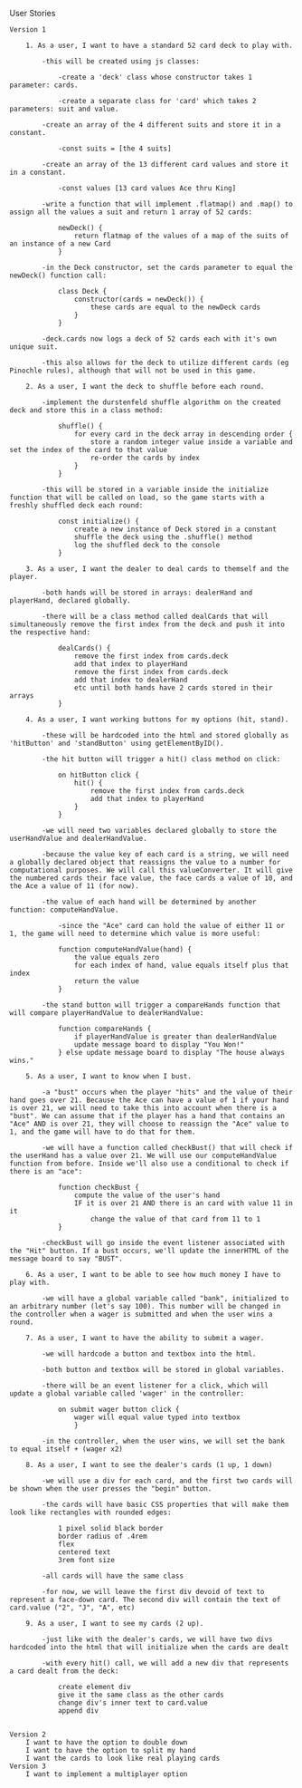 
User Stories

	Version 1

		1. As a user, I want to have a standard 52 card deck to play with.

			-this will be created using js classes:

				-create a 'deck' class whose constructor takes 1 parameter: cards.

				-create a separate class for 'card' which takes 2 parameters: suit and value.

			-create an array of the 4 different suits and store it in a constant.

				-const suits = [the 4 suits]

			-create an array of the 13 different card values and store it in a constant.

				-const values [13 card values Ace thru King]

			-write a function that will implement .flatmap() and .map() to assign all the values a suit and return 1 array of 52 cards:

				newDeck() {
					return flatmap of the values of a map of the suits of an instance of a new Card
				}

			-in the Deck constructor, set the cards parameter to equal the newDeck() function call:

				class Deck {
					constructor(cards = newDeck()) {
						these cards are equal to the newDeck cards
					}
				}

			-deck.cards now logs a deck of 52 cards each with it's own unique suit.

			-this also allows for the deck to utilize different cards (eg Pinochle rules), although that will not be used in this game.

		2. As a user, I want the deck to shuffle before each round.

			-implement the durstenfeld shuffle algorithm on the created deck and store this in a class method:

				shuffle() {
					for every card in the deck array in descending order {
						store a random integer value inside a variable and set the index of the card to that value
						re-order the cards by index
					}
				}

			-this will be stored in a variable inside the initialize function that will be called on load, so the game starts with a freshly shuffled deck each round:

				const initialize() {
					create a new instance of Deck stored in a constant
					shuffle the deck using the .shuffle() method
					log the shuffled deck to the console
				}

		3. As a user, I want the dealer to deal cards to themself and the player.

			-both hands will be stored in arrays: dealerHand and playerHand, declared globally.

			-there will be a class method called dealCards that will simultaneously remove the first index from the deck and push it into the respective hand:

				dealCards() {
					remove the first index from cards.deck
					add that index to playerHand
					remove the first index from cards.deck
					add that index to dealerHand
					etc until both hands have 2 cards stored in their arrays
				}

		4. As a user, I want working buttons for my options (hit, stand).

			-these will be hardcoded into the html and stored globally as 'hitButton' and 'standButton' using getElementByID().

			-the hit button will trigger a hit() class method on click:

				on hitButton click {
					hit() {
						remove the first index from cards.deck
						add that index to playerHand
					}
				}

			-we will need two variables declared globally to store the userHandValue and dealerHandValue.

			-because the value key of each card is a string, we will need a globally declared object that reassigns the value to a number for computational purposes. We will call this valueConverter. It will give the numbered cards their face value, the face cards a value of 10, and the Ace a value of 11 (for now).  

			-the value of each hand will be determined by another function: computeHandValue.

				-since the "Ace" card can hold the value of either 11 or 1, the game will need to determine which value is more useful:

				function computeHandValue(hand) {
					the value equals zero
					for each index of hand, value equals itself plus that index
					return the value
				}

			-the stand button will trigger a compareHands function that will compare playerHandValue to dealerHandValue:

				function compareHands {
					if playerHandValue is greater than dealerHandValue
					update message board to display "You Won!"
				} else update message board to display "The house always wins."

		5. As a user, I want to know when I bust.

			-a "bust" occurs when the player "hits" and the value of their hand goes over 21. Because the Ace can have a value of 1 if your hand is over 21, we will need to take this into account when there is a "bust". We can assume that if the player has a hand that contains an "Ace" AND is over 21, they will choose to reassign the "Ace" value to 1, and the game will have to do that for them.

			-we will have a function called checkBust() that will check if the userHand has a value over 21. We will use our computeHandValue function from before. Inside we'll also use a conditional to check if there is an "ace":

				function checkBust {
					compute the value of the user's hand
					IF it is over 21 AND there is an card with value 11 in it
						change the value of that card from 11 to 1
				}

			-checkBust will go inside the event listener associated with the "Hit" button. If a bust occurs, we'll update the innerHTML of the message board to say "BUST".

		6. As a user, I want to be able to see how much money I have to play with.

			-we will have a global variable called "bank", initialized to an arbitrary number (let's say 100). This number will be changed in the controller when a wager is submitted and when the user wins a round.

		7. As a user, I want to have the ability to submit a wager.

			-we will hardcode a button and textbox into the html.

			-both button and textbox will be stored in global variables.

			-there will be an event listener for a click, which will update a global variable called 'wager' in the controller:

				on submit wager button click {
					wager will equal value typed into textbox
					}

			-in the controller, when the user wins, we will set the bank to equal itself + (wager x2)
		
		8. As a user, I want to see the dealer's cards (1 up, 1 down)

			-we will use a div for each card, and the first two cards will be shown when the user presses the "begin" button.

			-the cards will have basic CSS properties that will make them look like rectangles with rounded edges:

				1 pixel solid black border
				border radius of .4rem
				flex
				centered text
				3rem font size

			-all cards will have the same class

			-for now, we will leave the first div devoid of text to represent a face-down card. The second div will contain the text of card.value ("2", "J", "A", etc)

		9. As a user, I want to see my cards (2 up).

			-just like with the dealer's cards, we will have two divs hardcoded into the html that will initialize when the cards are dealt

			-with every hit() call, we will add a new div that represents a card dealt from the deck:
				
				create element div
				give it the same class as the other cards
				change div's inner text to card.value
				append div
				
		
	Version 2
		I want to have the option to double down
		I want to have the option to split my hand
		I want the cards to look like real playing cards
	Version 3
		I want to implement a multiplayer option
        